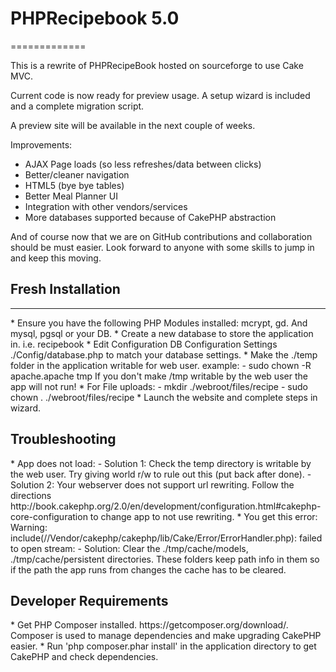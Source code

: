 <h1>PHPRecipebook 5.0</h1>
=============

This is a rewrite of PHPRecipeBook hosted on sourceforge to use Cake MVC.

Current code is now ready for preview usage.  A setup wizard is included and a complete migration script.

A preview site will be available in the next couple of weeks.

Improvements:
* AJAX Page loads (so less refreshes/data between clicks)
* Better/cleaner navigation
* HTML5 (bye bye tables)
* Better Meal Planner UI
* Integration with other vendors/services
* More databases supported because of CakePHP abstraction

And of course now that we are on GitHub contributions and collaboration should be must easier.  Look forward to anyone with some skills to jump in and keep this moving.

<h2>Fresh Installation</h2>
<hr/>
* Ensure you have the following PHP Modules installed: mcrypt, gd. And mysql, pgsql or your DB.
* Create a new database to store the application in. i.e. recipebook
* Edit Configuration DB Configuration Settings ./Config/database.php to match your database settings. 
* Make the ./temp folder in the application writable for web user.  example:
    - sudo chown -R apache.apache tmp
  If you don't make <app install dir>/tmp writable by the web user the app will not run!
* For File uploads:
    - mkdir ./webroot/files/recipe
    - sudo chown <your web group>.<your web user> ./webroot/files/recipe
* Launch the website and complete steps in wizard.

<h2>Troubleshooting</h2>
* App does not load:
  - Solution 1: Check the temp directory is writable by the web user.  Try giving world r/w to rule out this (put back after done).
  - Solution 2: Your webserver does not support url rewriting.  Follow the directions http://book.cakephp.org/2.0/en/development/configuration.html#cakephp-core-configuration to change app to not use rewriting.
* You get this error: Warning: include(/<some path>/Vendor/cakephp/cakephp/lib/Cake/Error/ErrorHandler.php): failed to open stream: 
  - Solution: Clear the ./tmp/cache/models, ./tmp/cache/persistent directories.  These folders keep path info in them so if the path the app runs from changes the cache has to be cleared.

<h2>Developer Requirements</h2>
* Get PHP Composer installed. https://getcomposer.org/download/.  Composer is used to manage dependencies and make upgrading CakePHP easier.
* Run 'php composer.phar install' in the application directory to get CakePHP and check dependencies.